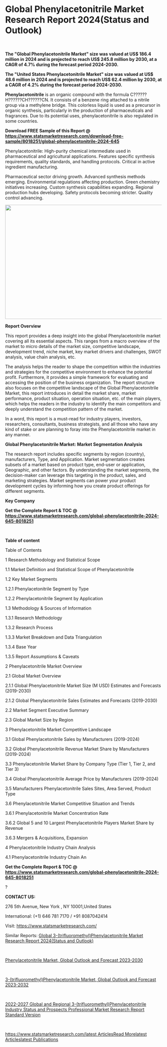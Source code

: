 <h1>Global Phenylacetonitrile Market Research Report 2024(Status and Outlook)</h1><br/><p><strong>The "Global Phenylacetonitrile Market" size was valued at US$ 186.4 million in 2024 and is projected to reach US$ 245.8 million by 2030, at a <strong>CAGR</strong> of 4.7% during the forecast period 2024-2030.</strong></p>
 
 
 
 <p><strong>The "United States Phenylacetonitrile Market" size was valued at US$ 48.6 million in 2024 and is projected to reach US$ 62.4 million by 2030, at a <strong>CAGR</strong> of 4.2% during the forecast period 2024-2030.</strong></p>
 
 
 
 <p><strong>Phenylacetonitrile</strong> is an organic compound with the formula C??????H??????CH??????CN. It consists of a benzene ring attached to a nitrile group via a methylene bridge. This colorless liquid is used as a precursor in organic synthesis, particularly in the production of pharmaceuticals and fragrances. Due to its potential uses, phenylacetonitrile is also regulated in some countries.</p>
 
 
 
 <p><strong>Download FREE Sample of this Report @ <a href="https://www.statsmarketresearch.com/download-free-sample/8018251/global-phenylacetonitrile-2024-645">https://www.statsmarketresearch.com/download-free-sample/8018251/global-phenylacetonitrile-2024-645</a></strong></p>
 
 
 
 <p>Phenylacetonitrile: High-purity chemical intermediate used in pharmaceutical and agricultural applications. Features specific synthesis requirements, quality standards, and handling protocols. Critical in active ingredient manufacturing.</p>
 
 
 
 <p>Pharmaceutical sector driving growth. Advanced synthesis methods emerging. Environmental regulations affecting production. Green chemistry initiatives increasing. Custom synthesis capabilities expanding. Regional production hubs developing. Safety protocols becoming stricter. Quality control advancing.</p>
 
 
 
 <p><img alt="" src="https://www.24marketreports.com/assets/report-images/PhenylacetonitrileMarket.png" style="height:366px; width:731px" /></p>
 
 
 
 <p><strong>Report Overview</strong></p>
 
 
 
 <p>This report provides a deep insight into the global Phenylacetonitrile market covering all its essential aspects. This ranges from a macro overview of the market to micro details of the market size, competitive landscape, development trend, niche market, key market drivers and challenges, SWOT analysis, value chain analysis, etc.</p>
 
 
 
 <p>The analysis helps the reader to shape the competition within the industries and strategies for the competitive environment to enhance the potential profit. Furthermore, it provides a simple framework for evaluating and accessing the position of the business organization. The report structure also focuses on the competitive landscape of the Global Phenylacetonitrile Market, this report introduces in detail the market share, market performance, product situation, operation situation, etc. of the main players, which helps the readers in the industry to identify the main competitors and deeply understand the competition pattern of the market.</p>
 
 
 
 <p>In a word, this report is a must-read for industry players, investors, researchers, consultants, business strategists, and all those who have any kind of stake or are planning to foray into the Phenylacetonitrile market in any manner.</p>
 
 
 
 <p><strong>Global Phenylacetonitrile Market: Market Segmentation Analysis</strong></p>
 
 
 
 <p>The research report includes specific segments by region (country), manufacturers, Type, and Application. Market segmentation creates subsets of a market based on product type, end-user or application, Geographic, and other factors. By understanding the market segments, the decision-maker can leverage this targeting in the product, sales, and marketing strategies. Market segments can power your product development cycles by informing how you create product offerings for different segments.</p>
 
 
 
 <p><strong>Key Company</strong></p>
 
 
 
 <div><b>Get the Complete Report & TOC @ <a href="https://www.statsmarketresearch.com/global-phenylacetonitrile-2024-645-8018251">https://www.statsmarketresearch.com/global-phenylacetonitrile-2024-645-8018251</a></b></div>
 
 
 
 <p><br />
 
 <b>Table of content</b></p>
 
 
 
 <p>Table of Contents<br />
 
 1 Research Methodology and Statistical Scope<br />
 
 1.1 Market Definition and Statistical Scope of Phenylacetonitrile<br />
 
 1.2 Key Market Segments<br />
 
 1.2.1 Phenylacetonitrile Segment by Type<br />
 
 1.2.2 Phenylacetonitrile Segment by Application<br />
 
 1.3 Methodology & Sources of Information<br />
 
 1.3.1 Research Methodology<br />
 
 1.3.2 Research Process<br />
 
 1.3.3 Market Breakdown and Data Triangulation<br />
 
 1.3.4 Base Year<br />
 
 1.3.5 Report Assumptions & Caveats<br />
 
 2 Phenylacetonitrile Market Overview<br />
 
 2.1 Global Market Overview<br />
 
 2.1.1 Global Phenylacetonitrile Market Size (M USD) Estimates and Forecasts (2019-2030)<br />
 
 2.1.2 Global Phenylacetonitrile Sales Estimates and Forecasts (2019-2030)<br />
 
 2.2 Market Segment Executive Summary<br />
 
 2.3 Global Market Size by Region<br />
 
 3 Phenylacetonitrile Market Competitive Landscape<br />
 
 3.1 Global Phenylacetonitrile Sales by Manufacturers (2019-2024)<br />
 
 3.2 Global Phenylacetonitrile Revenue Market Share by Manufacturers (2019-2024)<br />
 
 3.3 Phenylacetonitrile Market Share by Company Type (Tier 1, Tier 2, and Tier 3)<br />
 
 3.4 Global Phenylacetonitrile Average Price by Manufacturers (2019-2024)<br />
 
 3.5 Manufacturers Phenylacetonitrile Sales Sites, Area Served, Product Type<br />
 
 3.6 Phenylacetonitrile Market Competitive Situation and Trends<br />
 
 3.6.1 Phenylacetonitrile Market Concentration Rate<br />
 
 3.6.2 Global 5 and 10 Largest Phenylacetonitrile Players Market Share by Revenue<br />
 
 3.6.3 Mergers & Acquisitions, Expansion<br />
 
 4 Phenylacetonitrile Industry Chain Analysis<br />
 
 4.1 Phenylacetonitrile Industry Chain An</p>
 
 
 
 <div><b>Get the Complete Report & TOC @ <a href="https://www.statsmarketresearch.com/global-phenylacetonitrile-2024-645-8018251">https://www.statsmarketresearch.com/global-phenylacetonitrile-2024-645-8018251</a></b></div>
 
 
 
 <p>? </p>
 
 
 
 <p><b>CONTACT US:</b><br />
 
 276 5th Avenue, New York , NY 10001,United States<br />
 
 International: (+1) 646 781 7170 / +91 8087042414<br />
 
 Visit: <a href="https://www.statsmarketresearch.com/">https://www.statsmarketresearch.com/</a><br />
 
 Similar Reports: <a href="https://www.statsmarketresearch.com/global-phenylacetonitrile-2024-645-8018251">Global 3-(trifluoromethyl)Phenylacetonitrile Market Research Report 2024(Status and Outlook)</a><br />
 
 <br />
 
 <a href="https://www.statsmarketresearch.com/global-phenylacetonitrile-2024-645-8018251">Phenylacetonitrile Market, Global Outlook and Forecast 2023-2030</a><br />
 
 <br />
 
 <a href="https://www.statsmarketresearch.com/global-phenylacetonitrile-2024-645-8018251">3-(trifluoromethyl)Phenylacetonitrile Market, Global Outlook and Forecast 2023-2032</a><br />
 
 <br />
 
 <a href="https://www.statsmarketresearch.com/global-phenylacetonitrile-2024-645-8018251">2022-2027 Global and Regional 3-(trifluoromethyl)Phenylacetonitrile Industry Status and Prospects Professional Market Research Report Standard Version</a><br />
 
 <br />
 
 <a href="https://gyeongbokgung.com">https://www.statsmarketresearch.com/</a><a href="https://hallyeomaritime.com">latest Articles</a><a href="https://jingwansa.com">Read More</a><a href="https://nguoiviet.jp/">latest Articles</a><a href="https://www.intelmarketresearch.com/">latest Publications</a></p>